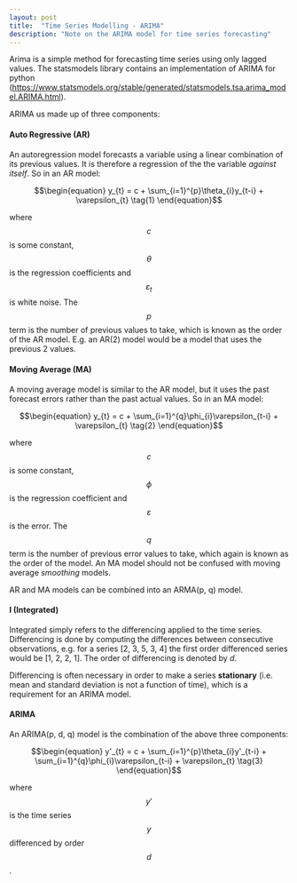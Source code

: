 ```yaml
---
layout: post
title:  "Time Series Modelling - ARIMA"
description: "Note on the ARIMA model for time series forecasting"
---
```


Arima is a simple method for forecasting time series using only lagged values. The statsmodels library contains an implementation of ARIMA for python (https://www.statsmodels.org/stable/generated/statsmodels.tsa.arima_model.ARIMA.html). 

ARIMA us made up of three components:

#### Auto Regressive (AR) 

An autoregression model forecasts a variable using a linear combination of its previous values. It is therefore a regression of the the variable *against itself*. So in an AR model:

$$\begin{equation} y_{t} = c + \sum_{i=1}^{p}\theta_{i}y_{t-i} + \varepsilon_{t} \tag{1} \end{equation}$$

where $$c$$ is some constant, $$\theta$$ is the regression coefficients and $$\varepsilon_{t}$$ is white noise. The $$p$$ term is the number of previous values to take, which is known as the order of the AR model. E.g. an AR(2) model would be a model that uses the previous 2 values. 

#### Moving Average (MA)

A moving average model is similar to the AR model, but it uses the past forecast errors rather than the past actual values. So in an MA model:

$$\begin{equation} y_{t} = c + \sum_{i=1}^{q}\phi_{i}\varepsilon_{t-i} + \varepsilon_{t} \tag{2} \end{equation}$$

where $$c$$ is some constant, $$\phi$$ is the regression coefficient and $$\varepsilon$$ is the error. The $$q$$ term is the number of previous error values to take, which again is known as the order of the model. An MA model should not be confused with moving average *smoothing* models. 

AR and MA models can be combined into an ARMA(p, q) model. 

#### I (Integrated)

Integrated simply refers to the differencing applied to the time series. Differencing is done by computing the differences between consecutive observations, e.g. for a series [2, 3, 5, 3, 4] the first order differenced series would be [1, 2, 2, 1]. The order of differencing is denoted by *d*.

Differencing is often necessary in order to make a series **stationary** (i.e. mean and standard deviation is not a function of time), which is a requirement for an ARIMA model. 

#### ARIMA

An ARIMA(p, d, q) model is the combination of the above three components: 

$$\begin{equation}  y'_{t} = c + \sum_{i=1}^{p}\theta_{i}y'_{t-i} + \sum_{i=1}^{q}\phi_{i}\varepsilon_{t-i} +  \varepsilon_{t} \tag{3} \end{equation}$$

where $$y'$$ is the time series $$y$$ differenced by order $$d$$. 